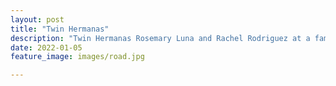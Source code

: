 ```yaml
---
layout: post
title: "Twin Hermanas"
description: "Twin Hermanas Rosemary Luna and Rachel Rodriguez at a family friends' colonial style wedding. The hermanas grew up at 3122 El Paso St."
date: 2022-01-05
feature_image: images/road.jpg

---
```

